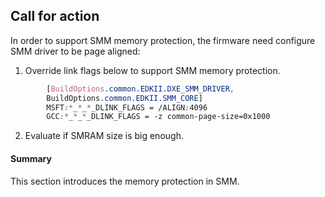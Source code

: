 <!--- @file

  Call for Action.md for 
    A Tour Beyond BIOS - Memory Protection in UEFI BIOS
  Copyright (c) 2017, Intel Corporation. All rights reserved.<BR>
  Redistribution and use in source (original document form) and 'compiled'
  forms (converted to PDF, epub, HTML and other formats) with or without
   modification, are permitted provided that the following conditions are met:
  1) Redistributions of source code (original document form) must retain the
     above copyright notice, this list of conditions and the following
     disclaimer as the first lines of this file unmodified.
  2) Redistributions in compiled form (transformed to other DTDs, converted to
     PDF, epub, HTML and other formats) must reproduce the above copyright
     notice, this list of conditions and the following disclaimer in the
     documentation and/or other materials provided with the distribution.
  THIS DOCUMENTATION IS PROVIDED BY TIANOCORE PROJECT "AS IS" AND ANY EXPRESS OR
  IMPLIED WARRANTIES, INCLUDING, BUT NOT LIMITED TO, THE IMPLIED WARRANTIES OF
  MERCHANTABILITY AND FITNESS FOR A PARTICULAR PURPOSE ARE DISCLAIMED. IN NO
  EVENT SHALL TIANOCORE PROJECT  BE LIABLE FOR ANY DIRECT, INDIRECT, INCIDENTAL,
  SPECIAL, EXEMPLARY, OR CONSEQUENTIAL DAMAGES (INCLUDING, BUT NOT LIMITED TO,
  PROCUREMENT OF SUBSTITUTE GOODS OR SERVICES; LOSS OF USE, DATA, OR PROFITS;
  OR BUSINESS INTERRUPTION) HOWEVER CAUSED AND ON ANY THEORY OF LIABILITY,
  WHETHER IN CONTRACT, STRICT LIABILITY, OR TORT (INCLUDING NEGLIGENCE OR
  OTHERWISE) ARISING IN ANY WAY OUT OF THE USE OF THIS DOCUMENTATION, EVEN IF
   ADVISED OF THE POSSIBILITY OF SUCH DAMAGE.

-->


## Call for action

In order to support SMM memory protection, the firmware need configure SMM driver to be page aligned:

1.    Override link flags below to support SMM memory protection.
```css
        [BuildOptions.common.EDKII.DXE_SMM_DRIVER,
        BuildOptions.common.EDKII.SMM_CORE]    
        MSFT:*_*_*_DLINK_FLAGS = /ALIGN:4096 
        GCC:*_*_*_DLINK_FLAGS = -z common-page-size=0x1000
```
2. Evaluate if SMRAM size is big enough.

#### Summary

This section introduces the memory protection in SMM.
